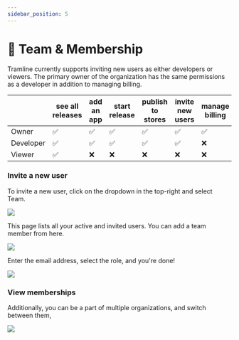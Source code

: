 ```yaml
---
sidebar_position: 5
---
```


# 👫 Team & Membership

Tramline currently supports inviting new users as either developers or viewers. The primary owner of the organization has the same permissions as a developer in addition to managing billing.

|           | see all releases | add an app | start release | publish to stores | invite new users | manage billing |
|-----------|------------------|------------|---------------|-------------------|------------------|----------------|
| Owner     | ✅                | ✅          | ✅             | ✅                 | ✅                | ✅              |
| Developer | ✅                | ✅          | ✅             | ✅                 | ✅                | ❌              |
| Viewer    | ✅                | ❌          | ❌             | ❌                 | ❌                | ❌              |

### Invite a new user

To invite a new user, click on the dropdown in the top-right and select Team.

![](/img/dropdown.png)

This page lists all your active and invited users. You can add a team member from here.

![](/img/team.png)

Enter the email address, select the role, and you're done!

![](/img/add-member.png)

### View memberships

Additionally, you can be a part of multiple organizations, and switch between them,

![](/img/memberships.png)

